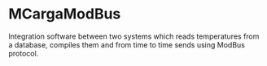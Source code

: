 # MCargaModBus
Integration software between two systems which reads temperatures from a database, compiles them and from time to time sends using ModBus protocol.
